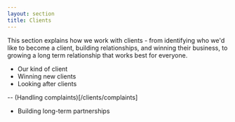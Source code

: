 ```yaml
---
layout: section
title: Clients
---
```


This section explains how we work with clients - from identifying who we'd like to become a client, building relationships, and winning their business, to growing a long term relationship that works best for everyone.

- Our kind of client
- Winning new clients
- Looking after clients

-- (Handling complaints)[/clients/complaints]

- Building long-term partnerships
